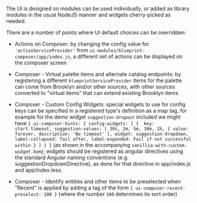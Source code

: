 
The UI is designed so modules can be used individually, or added as library modules in the usual NodeJS manner 
and widgets cherry-picked as needed.

There are a number of points where UI default choices can be overridden:

* Actions on Composer: by changing the config value for `'actionServiceProvider'` from `ui-modules/blueprint-composer/app/index.js`,
  a different set of actions can be displayed on the composer screen

* Composer - Virtual palette items and alternate catalog endpoints:  by registering a different `blueprintServiceProvider`
  items for the palette can come from Brooklyn and/or other sources, with other sources converted to "virtual items" that
  can extend existing Brooklyn items

* Composer - Custom Config Widgets: special widgets to use for config keys can be specified in a registered type's
  definition as a map tag, for example for the demo widget `suggestion-dropout` included we might have 
      `{ ui-composer-hints: { config-widgets: [ { 
         key: start.timeout, suggestion-values: [ 30s, 2m, 5m, 30m, 2h, { value: forever, description: 'No timeout' ],
         widget: suggestion-dropdown, label-collapsed: fail after, label-expanded: Fail if not successful within } ] } }`
  (as shown in the accompanying `vanillia-with-custom-widget.bom`);
  widgets should be registered as angular directives using the standard Angular naming conventions 
  (e.g. suggestionDropdownDirective), as done for that directive in app/index.js and app/index.less.

* Composer - Identify entities and other items to be preselected when "Recent" is applied by adding a tag of the form
  `{ ui-composer-recent-preselect: 100 }` (where the number `100` determines its sort order)

<!--
  Licensed to the Apache Software Foundation (ASF) under one
  or more contributor license agreements.  See the NOTICE file
  distributed with this work for additional information
  regarding copyright ownership.  The ASF licenses this file
  to you under the Apache License, Version 2.0 (the
  "License"); you may not use this file except in compliance
  with the License.  You may obtain a copy of the License at

      http://www.apache.org/licenses/LICENSE-2.0

  Unless required by applicable law or agreed to in writing,
  software distributed under the License is distributed on an
  "AS IS" BASIS, WITHOUT WARRANTIES OR CONDITIONS OF ANY
  KIND, either express or implied.  See the License for the
  specific language governing permissions and limitations
  under the License.
-->
